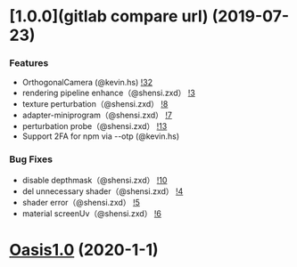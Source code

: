 # [1.0.0](gitlab compare url) (2019-07-23)

### Features

- OrthogonalCamera (@kevin.hs) [!32](http://gitlab.alipay-inc.com/OasisHub/oasis3d/issues/32)
- rendering pipeline enhance（@shensi.zxd） [!3](http://gitlab.alipay-inc.com/OasisHub/oasis3d/merge_requests/3)
- texture perturbation（@shensi.zxd） [!8](http://gitlab.alipay-inc.com/OasisHub/oasis3d/merge_requests/8)
- adapter-miniprogram（@shensi.zxd） [!7](http://gitlab.alipay-inc.com/OasisHub/oasis3d/merge_requests/7)
- perturbation probe（@shensi.zxd） [!13](http://gitlab.alipay-inc.com/OasisHub/oasis3d/merge_requests/13)
- Support 2FA for npm via --otp (@kevin.hs)

### Bug Fixes

- disable depthmask（@shensi.zxd） [!10](http://gitlab.alipay-inc.com/OasisHub/oasis3d/merge_requests/10)
- del unnecessary shader（@shensi.zxd） [!4](http://gitlab.alipay-inc.com/OasisHub/oasis3d/merge_requests/4)
- shader error（@shensi.zxd） [!5](http://gitlab.alipay-inc.com/OasisHub/oasis3d/merge_requests/5)
- material screenUv（@shensi.zxd） [!6](http://gitlab.alipay-inc.com/OasisHub/oasis3d/merge_requests/6)

# [Oasis1.0](http://gitlab.alipay-inc.com/OasisHub/oasis3d/milestones/1) (2020-1-1)
